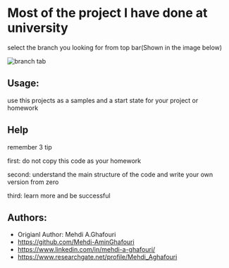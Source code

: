 Most of the project I have done at university
====================================
select the branch you looking for from top bar(Shown in the image below)

![branch tab](https://github.com/Mehdi-AminGhafouri/University/blob/main/branch.png)

Usage:
------
use this projects as a samples and a start state for your project or homework


Help
------------
remember 3 tip

first: do not copy this code as your homework

second: understand the main structure of the code and write your own version from zero

third: learn more and be successful


Authors:
--------
* Origianl Author: Mehdi A.Ghafouri
* https://github.com/Mehdi-AminGhafouri
* https://www.linkedin.com/in/mehdi-a-ghafouri/
* https://www.researchgate.net/profile/Mehdi_Aghafouri

